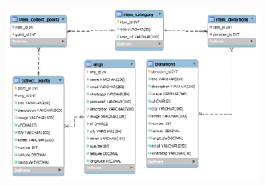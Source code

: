 <div align="center">
  <img
    src="./findonation.png"
    alt="Diagram of FinDonation database"
    title="Diagram of FinDonation database"
  />
</div>
